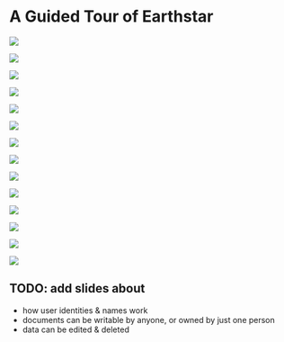# A Guided Tour of Earthstar

![](tour-slides/page00-title.png)

![](tour-slides/page01-centralized.png)

![](tour-slides/page01b-centralized.png)

![](tour-slides/page02-services.png)

![](tour-slides/page03-tools.png)

![](tour-slides/page04-tools-sync.png)

![](tour-slides/page10-workspace.png)

![](tour-slides/page22-p2p.png)

![](tour-slides/page23-why-pubs.png)

![](tour-slides/page25-pubs.png)

![](tour-slides/page30-apps-are-lenses.png)

![](tour-slides/page32-app-examples.png)

![](tour-slides/page40-offline.png)

![](tour-slides/page43-browser.png)

## TODO: add slides about

* how user identities & names work
* documents can be writable by anyone, or owned by just one person
* data can be edited & deleted
